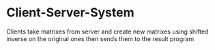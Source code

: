 # Client-Server-System
Clients take matrixes from server and create new matrixes using shifted inverse on the original ones then sends them to the result program

